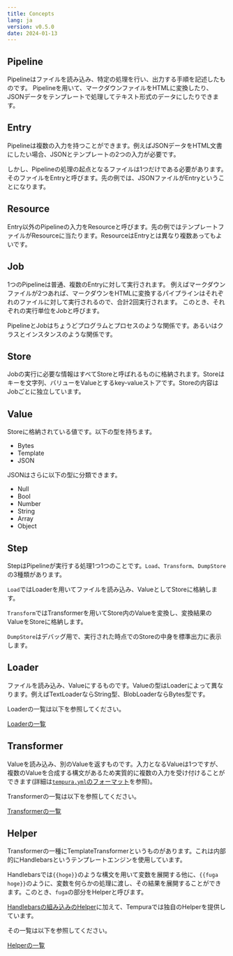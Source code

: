 ```yaml
---
title: Concepts
lang: ja
version: v0.5.0
date: 2024-01-13
---
```


## Pipeline

Pipelineはファイルを読み込み、特定の処理を行い、出力する手順を記述したものです。
Pipelineを用いて、マークダウンファイルをHTMLに変換したり、JSONデータをテンプレートで処理してテキスト形式のデータにしたりできます。

## Entry

Pipelineは複数の入力を持つことができます。例えばJSONデータをHTML文書にしたい場合、JSONとテンプレートの2つの入力が必要です。

しかし、Pipelineの処理の起点となるファイルは1つだけである必要があります。そのファイルをEntryと呼びます。先の例では、JSONファイルがEntryということになります。

## Resource

Entry以外のPipelineの入力をResourceと呼びます。先の例ではテンプレートファイルがResourceに当たります。ResourceはEntryとは異なり複数あってもよいです。

## Job

1つのPipelineは普通、複数のEntryに対して実行されます。
例えばマークダウンファイルが2つあれば、マークダウンをHTMLに変換するパイプラインはそれぞれのファイルに対して実行されるので、合計2回実行されます。
このとき、それぞれの実行単位をJobと呼びます。

PipelineとJobはちょうどプログラムとプロセスのような関係です。あるいはクラスとインスタンスのような関係です。

## Store

Jobの実行に必要な情報はすべてStoreと呼ばれるものに格納されます。Storeはキーを文字列、バリューをValueとするkey-valueストアです。Storeの内容はJobごとに独立しています。

## Value

Storeに格納されている値です。以下の型を持ちます。

- Bytes
- Template
- JSON

JSONはさらに以下の型に分類できます。

- Null
- Bool
- Number
- String
- Array
- Object

## Step

StepはPipelineが実行する処理1つ1つのことです。`Load`、`Transform`、`DumpStore`の3種類があります。

`Load`ではLoaderを用いてファイルを読み込み、ValueとしてStoreに格納します。

`Transform`ではTransformerを用いてStore内のValueを変換し、変換結果のValueをStoreに格納します。

`DumpStore`はデバッグ用で、実行された時点でのStoreの中身を標準出力に表示します。

## Loader

ファイルを読み込み、Valueにするものです。Valueの型はLoaderによって異なります。例えばTextLoaderならString型、BlobLoaderならBytes型です。

Loaderの一覧は以下を参照してください。

[Loaderの一覧](/tempura-doc/ja/spec/loaders/)

## Transformer

Valueを読み込み、別のValueを返すものです。入力となるValueは1つですが、複数のValueを合成する構文があるため実質的に複数の入力を受け付けることができます(詳細は[`tempura.yml`のフォーマット](/tempura-doc/ja/spec/tempura-yml/)を参照)。

Transformerの一覧は以下を参照してください。

[Transformerの一覧](/tempura-doc/ja/spec/transformers/)

## Helper

Transformerの一種にTemplateTransformerというものがあります。これは内部的にHandlebarsというテンプレートエンジンを使用しています。

Handlebarsでは`{{hoge}}`のような構文を用いて変数を展開する他に、`{{fuga hoge}}`のように、変数を何らかの処理に渡し、その結果を展開することができます。このとき、`fuga`の部分をHelperと呼びます。

[Handlebarsの組み込みのHelper](https://handlebarsjs.com/guide/builtin-helpers.html)に加えて、Tempuraでは独自のHelperを提供しています。

その一覧は以下を参照してください。

[Helperの一覧](/tempura-doc/ja/spec/helpers/)
